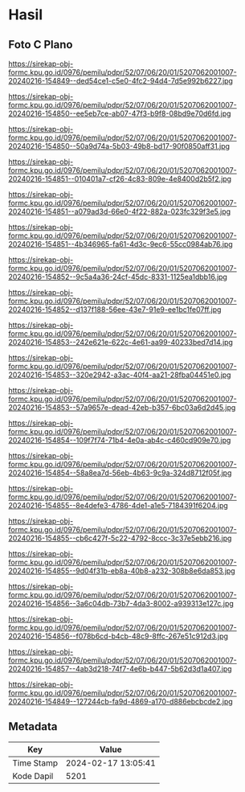 # Hasil

## Foto C Plano

https://sirekap-obj-formc.kpu.go.id/0976/pemilu/pdpr/52/07/06/20/01/5207062001007-20240216-154849--ded54ce1-c5e0-4fc2-94d4-7d5e992b6227.jpg

https://sirekap-obj-formc.kpu.go.id/0976/pemilu/pdpr/52/07/06/20/01/5207062001007-20240216-154850--ee5eb7ce-ab07-47f3-b9f8-08bd9e70d6fd.jpg

https://sirekap-obj-formc.kpu.go.id/0976/pemilu/pdpr/52/07/06/20/01/5207062001007-20240216-154850--50a9d74a-5b03-49b8-bd17-90f0850aff31.jpg

https://sirekap-obj-formc.kpu.go.id/0976/pemilu/pdpr/52/07/06/20/01/5207062001007-20240216-154851--010401a7-cf26-4c83-809e-4e8400d2b5f2.jpg

https://sirekap-obj-formc.kpu.go.id/0976/pemilu/pdpr/52/07/06/20/01/5207062001007-20240216-154851--a079ad3d-66e0-4f22-882a-023fc329f3e5.jpg

https://sirekap-obj-formc.kpu.go.id/0976/pemilu/pdpr/52/07/06/20/01/5207062001007-20240216-154851--4b346965-fa61-4d3c-9ec6-55cc0984ab76.jpg

https://sirekap-obj-formc.kpu.go.id/0976/pemilu/pdpr/52/07/06/20/01/5207062001007-20240216-154852--9c5a4a36-24cf-45dc-8331-1125ea1dbb16.jpg

https://sirekap-obj-formc.kpu.go.id/0976/pemilu/pdpr/52/07/06/20/01/5207062001007-20240216-154852--d137f188-56ee-43e7-91e9-ee1bc1fe07ff.jpg

https://sirekap-obj-formc.kpu.go.id/0976/pemilu/pdpr/52/07/06/20/01/5207062001007-20240216-154853--242e621e-622c-4e61-aa99-40233bed7d14.jpg

https://sirekap-obj-formc.kpu.go.id/0976/pemilu/pdpr/52/07/06/20/01/5207062001007-20240216-154853--320e2942-a3ac-40f4-aa21-28fba04451e0.jpg

https://sirekap-obj-formc.kpu.go.id/0976/pemilu/pdpr/52/07/06/20/01/5207062001007-20240216-154853--57a9657e-dead-42eb-b357-6bc03a6d2d45.jpg

https://sirekap-obj-formc.kpu.go.id/0976/pemilu/pdpr/52/07/06/20/01/5207062001007-20240216-154854--109f7f74-71b4-4e0a-ab4c-c460cd909e70.jpg

https://sirekap-obj-formc.kpu.go.id/0976/pemilu/pdpr/52/07/06/20/01/5207062001007-20240216-154854--58a8ea7d-56eb-4b63-9c9a-324d8712f05f.jpg

https://sirekap-obj-formc.kpu.go.id/0976/pemilu/pdpr/52/07/06/20/01/5207062001007-20240216-154855--8e4defe3-4786-4de1-a1e5-7184391f6204.jpg

https://sirekap-obj-formc.kpu.go.id/0976/pemilu/pdpr/52/07/06/20/01/5207062001007-20240216-154855--cb6c427f-5c22-4792-8ccc-3c37e5ebb216.jpg

https://sirekap-obj-formc.kpu.go.id/0976/pemilu/pdpr/52/07/06/20/01/5207062001007-20240216-154855--9d04f31b-eb8a-40b8-a232-308b8e6da853.jpg

https://sirekap-obj-formc.kpu.go.id/0976/pemilu/pdpr/52/07/06/20/01/5207062001007-20240216-154856--3a6c04db-73b7-4da3-8002-a939313e127c.jpg

https://sirekap-obj-formc.kpu.go.id/0976/pemilu/pdpr/52/07/06/20/01/5207062001007-20240216-154856--f078b6cd-b4cb-48c9-8ffc-267e51c912d3.jpg

https://sirekap-obj-formc.kpu.go.id/0976/pemilu/pdpr/52/07/06/20/01/5207062001007-20240216-154857--4ab3d218-74f7-4e6b-b447-5b62d3d1a407.jpg

https://sirekap-obj-formc.kpu.go.id/0976/pemilu/pdpr/52/07/06/20/01/5207062001007-20240216-154849--127244cb-fa9d-4869-a170-d886ebcbcde2.jpg


## Metadata

| Key        | Value               |
| ---------- | ------------------- |
| Time Stamp | 2024-02-17 13:05:41 |
| Kode Dapil | 5201                |



